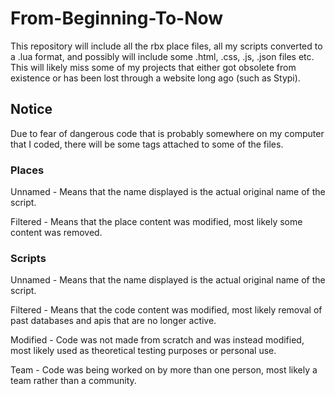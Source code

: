 # From-Beginning-To-Now
This repository will include all the rbx place files, all my scripts converted to a .lua format, and possibly will include some .html, .css, .js, .json files etc. This will likely miss some of my projects that either got obsolete from existence or has been lost through a website long ago (such as Stypi). 

## Notice
Due to fear of dangerous code that is probably somewhere on my computer that I coded, there will be some tags attached to some of the files.
### Places
Unnamed - Means that the name displayed is the actual original name of the script.

Filtered - Means that the place content was modified, most likely some content was removed.

### Scripts
Unnamed - Means that the name displayed is the actual original name of the script.

Filtered - Means that the code content was modified, most likely removal of past databases and apis that are no longer active.

Modified - Code was not made from scratch and was instead modified, most likely used as theoretical testing purposes or personal use.

Team - Code was being worked on by more than one person, most likely a team rather than a community.

